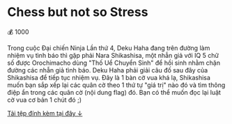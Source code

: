 # Chess but not so Stress

💰 1000

Trong cuộc Đại chiến Ninja Lần thứ 4, Deku Haha đang trên đường làm nhiệm vụ tình báo thì gặp phải Nara Shikashisa, một nhẫn giả với IQ 5 chữ số được Orochimacho dùng "Thố Uể Chuyển Sinh" để hồi sinh nhằm chặn đường các nhẫn giả tình báo. Deku Haha phải giải câu đố sau đây của Shikashisa để tiếp tục nhiệm vụ. Đây là 1 bàn cờ vua khá lạ, Shikashisa muốn bạn sắp xếp lại các quân cờ theo 1 thứ tự "giá trị" nào đó và tìm thông điệp ẩn trong các quân cờ (nội dung flag) đó. Bạn có thể muốn đọc lại luật cờ vua cơ bản 1 chút đó ;)

[Tải tệp đính kèm tại đây ↓](./Chess_but_no_stress.png)
